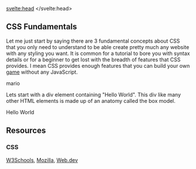 <script>
import RGB from "$lib/RGB.svelte";
</script>

<svelte:head>
	<title>CSS Fundamentals | Sergen Karaoglan</title>
	<meta name="description" content="Learn the fundamentals of CSS" />
</svelte:head>

<article class="max-sm:mx-4 prose lg:prose-xl m-auto pt-16">

# CSS Fundamentals

Let me just start by saying there are 3 fundamental concepts about CSS that you only need to understand to be able create pretty much any website with any styling you want. It is common for a tutorial to bore you with syntax details or for a beginner to get lost with the breadth of features that CSS provides. I mean CSS provides enough features that you can build your own [game](https://codeburst.io/mario-kart-css-7572bd2ce608) without any JavaScript.


mario

Lets start with a div element containing "Hello World". This div like many other HTML elements is made up of an anatomy called the box model.

<div class="h-48 w-48 border mx-auto flex-center">Hello World</div>

<div class="my-3">
  <RGB />
</div>


## Resources
### CSS
[W3Schools](https://www.w3schools.com/css/),
[Mozilla](https://developer.mozilla.org/en-US/docs/Web/CSS),
[Web.dev](https://web.dev/learn/css/)

</article>